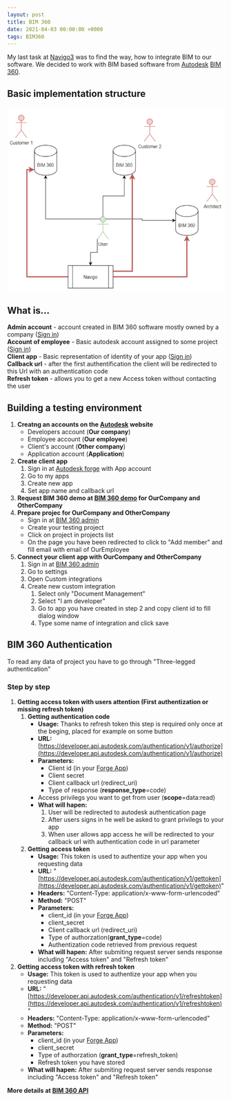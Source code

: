 ```yaml
---
layout: post
title: BIM 360
date: 2021-04-03 00:00:00 +0000
tags: BIM360
---
```


My last task at [Navigo3](https://navigo3.com/) was to find the way, how to integrate BIM to our software.
We decided to work with BIM based software from [Autodesk](https://www.autodesk.com/) [BIM 360](https://www.autodesk.com/bim-360/).

## Basic implementation structure
![BIM 360 demo diagram](/assets/img/bim360-demo-diagram.PNG)
    
## What is...
 **Admin account** - account created in BIM 360 software mostly owned by a company ([Sign in](https://admin.b360.autodesk.com))   
 **Account of employee** - Basic autodesk account assigned to some project ([Sign in]((https://www.autodesk.com/)))   
 **Client app** - Basic representation of identity of your app ([Sign in](https://forge.autodesk.com/))   
 **Callback url** - after the first authentification the client will be redirected to this Url with an authentication code   
 **Refresh token** - allows you to get a new Access token without contacting the user  

## Building a testing environment
   1. **Creatng an accounts on the [Autodesk](https://www.autodesk.com/) website**
      - Developers account (**Our company**)
      - Employee account (**Our employee**)
      - Client's account (**Other company**)
      - Application account (**Application**)   
  2. **Create client app**
      1. Sign in at [Autodesk forge](https://forge.autodesk.com/)  with App account
      2. Go to my apps
      3. Create new app
      4. Set app name and callback url
  3. **Request BIM 360 demo at [BIM 360 demo](https://www.autodesk.com/bim-360/start-for-free/) for OurCompany and OtherCompany**   
  4. **Prepare projec for OurCompany and OtherCompany**
      - Sign in at [BIM 360 admin](https://admin.b360.autodesk.com)  
      - Create your testing project
      - Click on project in projects list
      - On the page you have been redirected to click to "Add member" and fill email with email of OurEmployee   
  5. **Connect your client app with OurCompany and OtherCompany**
       1. Sign in at [BIM 360 admin](https://admin.b360.autodesk.com)  
       2. Go to settings
       3. Open Custom integrations
       4. Create new custom integration
           1. Select only "Document Management"
           2. Select "I am developer"
           3. Go to app you have created in step 2 and copy client id to fill dialog window
           4. Type some name of integration and click save 

## BIM 360 Authentication
   To read any data of project you have to go through "Three-legged authentication"   
### Step by step
   1. **Getting access token with users attention (First authentization or missing refresh token)**
        1. **Getting authentication code**
            - **Usage:** Thanks to refresh token this step is required only once at the beging, placed for example on some button
            - **URL:** [https://developer.api.autodesk.com/authentication/v1/authorize](https://developer.api.autodesk.com/authentication/v1/authorize)
            - **Parameters:**
                - Client id (in your [Forge App](https://forge.autodesk.com/))
                - Client secret
                - Client callback url (redirect_uri)
                - Type of response (**response_type**=code)
            - Access privilegs you want to get from user (**scope**=data:read)
            - **What will hapen:**
                1. User will be redirected to autodesk authentication page
                2. After users signs in he well be asked to grant privilegs to your app
                3. When user allows app access he will be redirected to your callback url with authentication code in url parameter
        2. **Getting access token**
              - **Usage:** This token is used to authentize your app when you requesting data
              - **URL:** "[https://developer.api.autodesk.com/authentication/v1/gettoken](https://developer.api.autodesk.com/authentication/v1/gettoken)"
              - **Headers:** "Content-Type: application/x-www-form-urlencoded"
              - **Method:** "POST"
              - **Parameters:**
                   - client_id (in your [Forge App](https://forge.autodesk.com/))
                   - client_secret
                   - Client callback url (redirect_uri)
                   - Type of authorzation(**grant_type**=code)
                   -  Authentization code retrieved from previous request
              - **What will hapen:** After submiting request server sends response including "Access token" and "Refresh token"
  2. **Getting access token with refresh token**
        - **Usage:** This token is used to authentize your app when you requesting data
        - **URL:** "[https://developer.api.autodesk.com/authentication/v1/refreshtoken](https://developer.api.autodesk.com/authentication/v1/refreshtoken)"
        - **Headers:** "Content-Type: application/x-www-form-urlencoded"
        - **Method:** "POST"
        - **Parameters:**
             - client_id (in your [Forge App](https://forge.autodesk.com/))
             - client_secret
             - Type of authorzation (**grant_type**=refresh_token)
             - Refresh token you have stored
        - **What will hapen:** After submiting request server sends response including "Access token" and "Refresh token"  
 
 
**More details at [BIM 360 API](https://forge.autodesk.com/en/docs/bim360/v1/overview/introduction/)**

           
